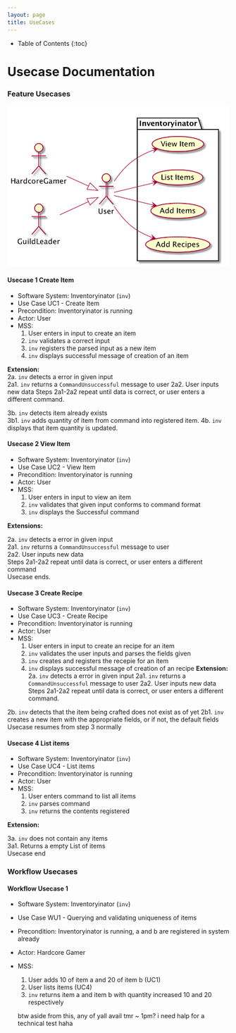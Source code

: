 ```yaml
---
layout: page
title: UseCases
---
```

* Table of Contents
{:toc}

# Usecase Documentation



### Feature Usecases
![usecases](images/usecases/UsecaseDiagram1.png)
#### Usecase 1 Create Item
- Software System: Inventoryinator (`inv`)
- Use Case UC1 - Create Item
- Precondition: Inventoryinator is running
- Actor: User
- MSS:
    1. User enters in input to create an item
    2. `inv` validates a correct input
    3. `inv` registers the parsed input as a new item
    4. `inv` displays successful message of creation of an item

**Extension:** <br>
2a. `inv` detects a error in given input<br>
2a1. `inv` returns a `CommandUnsuccessful` message to user
2a2. User inputs new data
Steps 2a1-2a2 repeat until data is correct, or user enters a different command.

3b. `inv` detects item already exists<br>
3b1. `inv` adds quantity of item from command into registered item.
4b. `inv` displays that item quantity is updated.

#### Usecase 2 View Item

- Software System: Inventoryinator (`inv`)
- Use Case UC2 - View Item
- Precondition: Inventoryinator is running
- Actor: User
- MSS:
    1. User enters in input to view an item
    2. `inv` validates that given input conforms to command format
    3. `inv` displays the Successful command

**Extensions:**

2a. `inv` detects a error in given input<br>
2a1. `inv` returns a `CommandUnsuccessful` message to user<br>
2a2. User inputs new data<br>
Steps 2a1-2a2 repeat until data is correct, or user enters a different command<br>
Usecase ends.

#### Usecase 3 Create Recipe
- Software System: Inventoryinator (`inv`)
- Use Case UC3 - Create Recipe
- Precondition: Inventoryinator is running
- Actor: User
- MSS:
    1. User enters in input to create an recipe for an item
    2. `inv` validates the user inputs and parses the fields given
    3. `inv` creates and registers the recepie for an item
    4. `inv` displays successful message of creation of an recipe
**Extension:** 
2a. `inv` detects a error in given input
2a1. `inv` returns a `CommandUnsuccessful` message to user
2a2. User inputs new data
Steps 2a1-2a2 repeat until data is correct, or user enters a different command.

2b. `inv` detects that the item being crafted does not exist as of yet
2b1. `inv` creates a new item with the appropriate fields, or if not, the default fields
Usecase resumes from step 3 normally

#### Usecase 4 List items
- Software System: Inventoryinator (`inv`)
- Use Case UC4 - List items
- Precondition: Inventoryinator is running
- Actor: User
- MSS:
    1. User enters command to list all items
    2. `inv` parses command
    3. `inv` returns the contents registered

**Extension:**

3a. `inv` does not contain any items<br>
3a1. Returns a empty List of items<br>
Usecase end

### Workflow Usecases

#### Workflow Usecase 1
- Software System: Inventoryinator (`inv`)
- Use Case WU1 - Querying and validating uniqueness of items
- Precondition: Inventoryinator is running, a and b are registered in system already 
- Actor: Hardcore Gamer
- MSS:
    1. User adds 10 of item a and 20 of item b (UC1)
    2. User lists items (UC4)
    3. `inv` returns item a and item b with quantity increased 10 and 20 respectively
    





     btw aside from this, any of yall avail tmr ~ 1pm? i need halp for a technical test haha